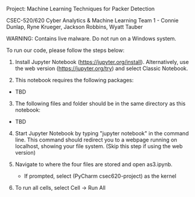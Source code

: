 Project: Machine Learning Techniques for Packer Detection

CSEC-520/620 Cyber Analytics & Machine Learning
Team 1  - Connie Dunlap, Ryne Krueger, Jackson Robbins, Wyatt Tauber

WARNING: Contains live malware. Do not run on a Windows system.

To run our code, please follow the steps below:

1. Install Jupyter Notebook (https://jupyter.org/install). Alternatively, use the web version (https://jupyter.org/try)
and select Classic Notebook.

2. This notebook requires the following packages:
* TBD

3. The following files and folder should be in the same directory as this notebook:
* TBD

4. Start Jupyter Notebook by typing "jupyter notebook" in the command line. This command should redirect you to a
webpage running on localhost, showing your file system. (Skip this step if using the web version)

5. Navigate to where the four files are stored and open as3.ipynb.
	- If prompted, select (PyCharm csec620-project) as the kernel

6. To run all cells, select Cell -> Run All
